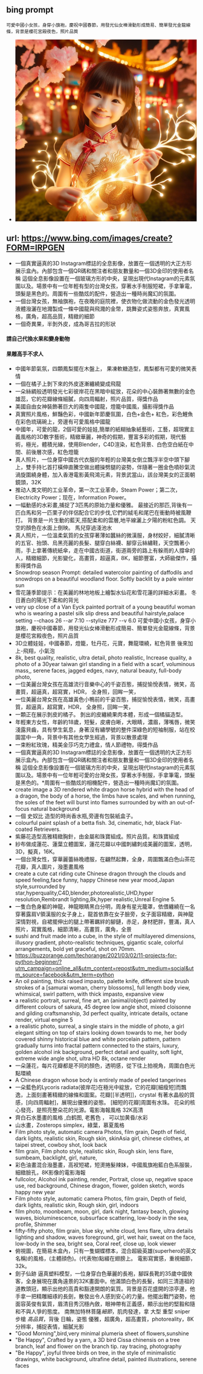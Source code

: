 ## bing prompt
```
可愛中國小女孩，身穿小旗袍，慶祝中國春節，用發光仙女棒滑動形成簡易、簡單發光金龍線條，背景是櫻花宮殿夜色，照片品質
```
* ![girl](https://github.com/jumbokh/aigc-class/blob/main/images/girlDragon.jpg)
## url: https://www.bing.com/images/create?FORM=IRPGEN
* 一個真實逼真的3D Instagram標誌的全息影像，放置在一個透明的大正方形展示盒內。內部包含一個QR碼和關注者和朋友數量和一個3D金印的使用者名稱 <Shirley Li> 這個全息影像設置在一個玻璃方形的中央，呈現出現代Instagram的元素氛圍以及。場景中有一位年輕有型的台灣女孩，穿著水手制服短裙，手拿筆電，頭髮是黑色的。周圍有一些酷炫的配件，營造出一種時尚魔幻的氛圍。
* 一個台灣女孩，無袖旗袍，在夜晚的庭院裡，使衣物化做流動的金色發光透明液體潑灑在地濺製成一條中國龍與飛濺的金幣，跳舞姿式姿態奔放，真實風格，廣角，超高品質，精緻的細節
* 一個奇異果，半剝外皮，成為哥吉拉的形狀
#### 請自己代換水果和變身動物
#### 果雕高手不求人
* 中國年節氣氛，四顆鳳梨擺在木盤上， 果凍軟糖造型，鳳梨都有可愛的微笑表情
* 一個在橘子上剝下來的外皮逐漸纏繞變成飛龍
* 一朵絲綢般透明發光七彩彼岸花在黑暗中綻放，花朵的中心裝飾著無數的金色雄蕊，它的花瓣線條細膩，向四周輻射，照片品質，得獎作品
* 美國自由女神裝飾著巨大的兩隻中國龍，燈籠中國風，攝影得獎作品
* 真實照片風格，鮮豔色彩，中國新年節慶氛圍，白色+金色+ 紅色，彩色鯉魚在彩色琉璃碗上，旁邊有可愛風格中國龍
* 中國年，可愛的龍，2個可愛的娃娃,簡單的紙糊抽象紙藝術，工藝，超現實主義風格的3D數字藝術，精緻華麗，神奇的假期，豐富多彩的假期，現代藝術，極光，體積光線，使用Blender，C4D渲染，紅色背景、白色空白紙在中間、前後層次感，紅色燈籠
* 真人照片，一位身穿中國古代衣服的年輕的台灣美女倒立飄浮半空中頭下腳上，雙手持匕首打橫伸直騰空做出體操劈腿的姿勢，伴隨著一圈金色噴砂氣流渦旋圍繞身體，加入香港電影黃飛鴻元素，背景武當山，該台灣美女的正面朝鏡頭，32K
* 推动人类文明的工业革命，第一次工业革命，Steam Power；第二次，Electricity Power；现在，Information Power。
* 一幅動感的水彩畫,捕捉了3匹馬的原始力量和優雅。 最接近的那匹,背後有一匹白馬和另一匹栗子的伴侶配合它的步伐,它們的絨毛和尾巴在衝動時被風鞭打。 背景是一片生動的藍天,搭配柔和的雲層,地平線灑上夕陽的粉紅色調。 天空的顏色在水面上倒映。 馬兒穿過淺池水
* 真人照片，一位溫柔氣質的女孩穿著薄如蠶絲的微漢服，身材姣好，細膩清晰的五官、抬頭、烏黑亮麗的長髮、腿穿白絲襪、腳穿云絲繡鞋，天空飄著小雨，手上拿著傳統紙傘，走在中國古街道，街道兩旁的路上有躲雨的人撐傘的人，精緻細節，光影變化，高畫質，超逼真，8K，細節豐富，大師級傑作，攝影得獎作品
* Snowdrop season Prompt: detailed watercolor painting of daffodils and snowdrops on a beautiful woodland floor. Softly backlit by a pale winter sun
* 雪花蓮季節提示：在美麗的林地地板上繪製水仙花和雪花蓮的詳細水彩畫。 冬日蒼白的陽光下柔和的背光
* very up close of a Van Eyck painted portrait of a young beautiful woman who is wearing a pastel silk slip dress and beautiful hairstyle,palace setting --chaos 26 --ar 7:10 --stylize 777 --v 6.0
可愛中國小女孩，身穿小旗袍，慶祝中國春節，用發光仙女棒滑動形成簡易、簡單發光金龍線條，背景是櫻花宮殿夜色，照片品質
* 3D立體娃娃，中國春節，燈籠，牡丹花，元寶，舞龍環繞，紅色背景 後來加上-飛翔，小氣泡
* 8k, best quality, realistic, ultra detail, photo realistic, Increase quality, a photo of a 30year taiwan girl standing in a field with a scarf, voluminous mass,, serene faces, jagged edges, navy, natural beauty, full-body photo,
* 一位美麗台灣女孩在高雄流行音樂中心的千姿百態，捕捉愉悅表情，微笑，高畫質，超逼真，超寫實，HDR， 全身照，回眸一笑，
* 一位美麗台灣女孩在高雄黃色小鴨前的千姿百態，捕捉愉悅表情，微笑，高畫質，超逼真，超寫實，HDR， 全身照，回眸一笑，
* 一顆正在展示剝皮的橘子。 剝出的皮纏繞果肉本體，形成一個橘貓造型。
* 年輕東方女性，年齡約18歲，短髮，皮膚白晰，大眼睛，濃眉，薄嘴唇，微笑淺露貝齒，具有學生氣息，身著沒有繡學號的整件深綠色的短袖制服，站在校園當中一角，背景中有其他女學生經過，背景以散景處理
* 一束粉紅玫瑰，精美金莎巧克力禮盒，情人節禮物，得獎作品
* 一個真實逼真的3D Instagram標誌的全息影像，放置在一個透明的大正方形展示盒內。內部包含一個QR碼和關注者和朋友數量和一個3D金印的使用者名稱 <Shirley Li>這個全息影像設置在一個玻璃方形的中央，呈現出現代Instagram的元素氛圍以及。場景中有一位年輕可愛的台灣女孩，穿著水手制服，手拿筆電，頭髮是黑色的。*周圍有一些酷炫的相機配件，營造出一種時尚魔幻的氛圍。
* create image a 3D rendered white dragon horse hybrid with the head of a dragon, the body of a horse, the limbs have scales, and when running, the soles of the feet will burst into flames surrounded by with an out-of-focus natural background
* 一個 史奴比 造型的時尚香水瓶,旁邊有包裝紙盒子。
* colourful paint splash of a betta fish. 3d, cinematic, hdr, black Flat-coated Retrievers.
* 紫藤花造型高雅精緻胸針，由金屬和珠寶組成。照片品質。和珠寶組成
* 紗布做成蓮花、蓮葉立體圖案，蓮花花瓣以中國刺繡刺成美麗的圖案，透明，3D，擬真，16K。
* 一個台灣女性，穿華麗蕾絲晚禮服，在翩然起舞，全身，周圍飄滿白色山茶花花瓣，真人圖片，潑墨畫風格
* create a cute cat riding cute Chinese dragon through the clouds and speed feeling,face funny, happy Chinese new year mood,Japan style,surrounded by star,hyperquality,C4D,blender,photorealistic,UHD,hyper resolution,Rembrandt lighting,8k,hyper realistic,Unreal Engine 5.
* 一隻白色身軀的神龍，神龍眼睛黑白分明，周身有星光籠罩，依偎纏繞在一名穿著露肩V領漢服的女子身上，龍首依靠在女子臉旁，女子面容精緻，與神龍深情對視，自裙擺伸出的腿上帶著羈絆的腳鏈，赤足，身材肥胖，豐滿，真人照片，寫實風格，細節清晰，高畫質，廣角，全景
* sushi and fruit made into a cube, in the style of multilayered dimensions, illusory gradient, photo-realistic techniques, gigantic scale, colorful arrangements, bold yet graceful, shot on 70mm.
* https://buzzorange.com/techorange/2021/03/02/11-projects-for-python-beginner/?utm_campaign=online_all&utm_content=repost&utm_medium=social&utm_source=facebook&utm_term=python
* An oil painting, thick raised impasto, palette knife, different size brush strokes of a [samurai woman, cherry blossoms], full length body view, whimsical, swirl pattern, with thick impasto, expansive view
* a realistic portrait, surreal, fine art, an (animal/object) painted by different colours of sakura, 45 degree low angle shot, mixed cloisonne and gilding craftsmanship, 3d perfect quality, intricate details, octane render, virtual engine 5
* a realistic photo, surreal, a single stairs in the middle of photo, a girl elegant sitting on top of stairs looking down towards to me, her body covered shinny historical blue and white porcelain pattern, pattern gradually turns into fractal pattern connected to the stairs, luxury, golden alcohol ink background, perfect detail and quality, soft light, extreme wide angle shot, ultra HD 8k, octane render
* 一朵蓮花，每片花瓣都是不同的顏色，透明感，從下往上拍視角，周圍白色光點環繞
* A Chinese dragon whose body is entirely made of peeled tangerines
* 一朵藍色的Lycoris radiata(彼岸花)在極光中綻放，它的花瓣[細瘦短]而飄逸，上面刻畫著精緻的線條和圖案。花瓣[[半透明]]，crystal 有著水晶般的質感，[向四周輻射]，展現出優雅的姿態。 [細短的花瓣]周圍有水珠。 花朵的核心發亮，是照亮整朵花的光源。電影海報風格 32K高清
* 齊白石水墨畫的風格 ,白鹤图, 老舊色 ， 可以加黄昏/水彩
* 山水畫，Zosterops simplex，綠葉，慕夏風格
* Film photo style, automatic camera Photos, film grain, Depth of field, dark lights, realistic skin, Rough skin, skinAsia girl, chinese clothes, at taipei street, cowboy shot, look back
* film grain, Film photo style, realistic skin, Rough skin, lens flare, sumbeam, backlight, girl, nature,
* 彩色油畫混合潑墨畫，高衩短裙，短燙捲髮辣妹，中國風旗袍藍白色系服裝，細緻臉孔，8K影像的電影海報
* fullcolor, Alcohol ink painting, render, Portrait, close up, negative space use, red background, Chinese dragon, flower, golden sketch, words happy new year
* Film photo style, automatic camera Photos, film grain, Depth of field, dark lights, realistic skin, Rough skin, girl, indoors
* film photo, moonbeam, moon, girl, dark night, fantasy beach, glowing waves, bioluminescence, subsurface scattering, low-body in the sea, profile, Shimmer
* fifty-fifty photo, film grain, blue sky, white cloud, lens flare, ultra details lighting and shadow, waves foreground, girl, wet hair, sweat on the face, low-body in the sea, bright sea, Coral reef, close up, look viewer
* 俯視圖，在簡易木盒內，只有一隻蝴蝶標本，混合超級英雄(superhero的英文名稱)的風格，(主體顔色)。(代表物)點綴在翅膀上。 電影寫實感，重視細節，32k。
* 劍子仙跡
逼真塑料模型，一位身穿白色華麗的長袍，腳踩長靴的35歲中國俠客，全身展現在廣角遠景的32K畫面中。他滿頭白色的長髮，如同三清道祖的道教頭冠，顯示出他的高貴和豁達開朗的氣質。背景是百花盛開的涼亭邊，他手拿一把精雕細琢的長劍，散發出令人感到安心的力量。他擺出戰鬥姿勢，他面容英俊有氣質，眉清目秀沉穩內斂，眼神帶有正義感，顯示出他的堅毅和隨和不與人爭的態度。
南無加特林菩薩$細節$，肌肉發達，拿 大型 重型 sniper 步槍 $高品質$，背後 日輪，姿態 優雅，超廣角，超高畫質，photoreality，8K分辨率，捕捉表情，細膩光影
* "Good Morning",bird,very minimal plumeria sheet of flowers,sunshine
* "Be Happy", Crafted by a yarn, a 3D bird Cissa chinensis on a tree branch, leaf and flower on the branch tip. ray tracing, photography
*  "Be Happy", joyful three birds on tree, in the style of minimalistic drawings, white background, ultrafine detail, painted illustrations, serene faces
